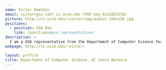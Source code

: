 ```yaml
---
name: Victor Amelkin
email: victor+gsa [at] cs.ucsb.edu (PGP key 0x1265C57A)
picture: http://cs.ucsb.edu/~victor/img/avatar-150x150.jpg
positions:
  - position: GSA Rep
    link: /positions#gsa_representatives
description: >
  I am a GSA representative from the Department of Computer Science for 2014-15 academic year. If you have some concerns about your graduate student life, or want to get some resources (e.g., money) from GSA, let me know. Besides being a graduate representative, I do research on mathematical tools for the analysis of large graphs evolving in time.
webpage: http://cs.ucsb.edu/~victor/

layout: profile
title: Department of Computer Science, UC Santa Barbara
---
```

